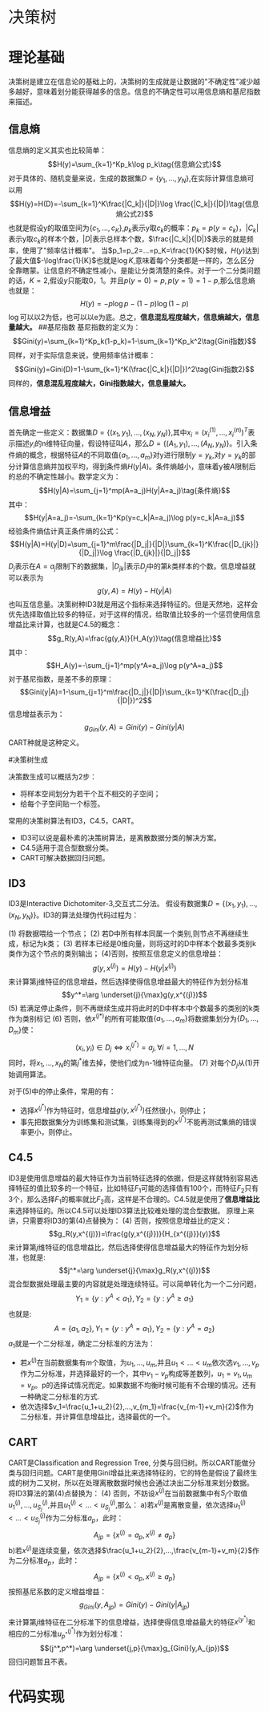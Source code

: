 <font size=6>决策树</font>
# 理论基础
决策树是建立在信息论的基础上的，决策树的生成就是让数据的"不确定性"减少越多越好，意味着划分能获得越多的信息。信息的不确定性可以用信息熵和基尼指数来描述。
## 信息熵
信息熵的定义其实也比较简单：
$$H(y)=\sum_{k=1}^Kp_k\log p_k\tag{信息熵公式}$$对于具体的、随机变量来说，生成的数据集$D=\{y_1,...,y_N\}$,在实际计算信息熵可以用
$$H(y)=H(D)=-\sum_{k=1}^K\frac{|C_k|}{|D|}\log \frac{|C_k|}{|D|}\tag{信息熵公式2}$$也就是假设y的取值空间为$\{c_1,...,c_K\}$,$p_k$表示y取$c_k$的概率：$p_k=p(y=c_k)$，$|C_k|$表示y取$c_k$的样本个数，$|D|$表示总样本个数，$\frac{|C_k|}{|D|}$表示的就是频率，使用了"频率估计概率"。
当$p_1=p_2=...=p_K=\frac{1}{K}$时候，$H(y)$达到了最大值$-\log\frac{1}{K}$也就是$\log K$,意味着每个分类都是一样的，怎么区分全靠瞎蒙。让信息的不确定性减小，是能让分类清楚的条件。对于一个二分类问题的话，$K=2$,假设$y$只能取0，1。并且$p(y=0)=p,p(y=1)=1-p$,那么信息熵也就是：
$$H(y)=-p\log p-(1-p)\log(1-p)$$$\log$可以以2为低，也可以以e为底。总之，**信息混乱程度越大，信息熵越大，信息量越大。**
##基尼指数
基尼指数的定义为：
$$Gini(y)=\sum_{k=1}^Kp_k(1-p_k)=1-\sum_{k=1}^Kp_k^2\tag{Gini指数}$$同样，对于实际信息来说，使用频率估计概率：
$$Gini(y)=Gini(D)=1-\sum_{k=1}^K(\frac{|C_k|}{|D|})^2\tag{Gini指数2}$$同样的，**信息混乱程度越大，Gini指数越大，信息量越大。**
## 信息增益
首先确定一些定义：数据集$D=\{(x_1,y_1),...,(x_N,y_N)\}$,其中$x_i=(x_i^{(1)},...,x_i^{(n)})^T$表示描述$y_i$的n维特征向量，假设特征叫$A$，那么$D=\{(A_1,y_1),...,(A_N,y_N)\}$。引入条件熵的概念，根据特征$A$的不同取值$\{a_1,...,a_m\}$对y进行限制$y=y_k$,对$y=y_k$的部分计算信息熵并加权平均，得到条件熵$H(y|A)$。条件熵越小，意味着y被$A$限制后的总的不确定性越小。数学定义为：
$$H(y|A)=\sum_{j=1}^mp(A=a_j)H(y|A=a_j)\tag{条件熵}$$其中：
$$H(y|A=a_j)=-\sum_{k=1}^Kp(y=c_k|A=a_j)\log p(y=c_k|A=a_j)$$经验条件熵估计真正条件熵的公式：
$$H(y|A)=H(y|D)=\sum_{j=1}^m\frac{|D_j|}{|D|}\sum_{k=1}^K\frac{|D_{jk}|}{|D_j|}\log \frac{|D_{jk}|}{|D_j|}$$$D_j$表示在$A=a_j$限制下的数据集，$|D_{jk}|$表示$D_j$中的第$k$类样本的个数。信息增益就可以表示为
$$g(y,A)=H(y)-H(y|A)\tag{信息增益(互信息量)}$$也叫互信息量。决策树种ID3就是用这个指标来选择特征的。但是天然地，这样会优先选择取值比较多的特征，对于这样的情况，给取值比较多的一个惩罚使用信息增益比来计算，也就是C4.5的概念：
$$g_R(y,A)=\frac{g(y,A)}{H_A(y)}\tag{信息增益比}$$其中：
$$H_A(y)=-\sum_{j=1}^mp(y^A=a_j)\log p(y^A=a_j)$$对于基尼指数，是差不多的原理：
$$Gini(y|A)=1-\sum_{j=1}^m\frac{|D_j|}{|D|}\sum_{k=1}^K(\frac{|D_j|}{|D|})^2$$信息增益表示为：
$$g_{Gini}(y,A)=Gini(y)-Gini(y|A)$$CART种就是这种定义。

#决策树生成

决策数生成可以概括为2步：
 - 将样本空间划分为若干个互不相交的子空间；
 - 给每个子空间贴一个标签。

常用的决策树算法有ID3，C4.5，CART。
 - ID3可以说是最朴素的决策树算法，是离散数据分类的解决方案。
 - C4.5适用于混合型数据分类。
 - CART可解决数据回归问题。

## ID3
ID3是Interactive Dichotomiter-3,交互式二分法。
假设有数据集$D=\{(x_1,y_1),...,(x_N,y_N)\}$。ID3的算法处理伪代码过程为：

(1) 将数据喂给一个节点；
(2) 若D中所有样本同属一个类别,则节点不再继续生成，标记为k类；
(3) 若样本已经是0维向量，则将这时的D中样本个数最多类别k类作为这个节点的类别输出；
(4)否则，按照互信息定义的信息增益：
$$g(y,x^{(j)})=H(y)-H(y|x^{(j)})$$来计算第j维特征的信息增益，然后选择使得信息增益最大的特征作为划分标准
$$y^*=\arg \underset{j}{\max}g(y,x^{(j)})$$(5) 若满足停止条件，则不再继续生成并将此时的D中样本中个数最多的类别的k类作为类别标记
(6) 否则，依$x^{(j*)}$的所有可能取值$\{a_1,...,a_m\}$将数据集划分为$\{D_1,...,D_m\}$使：
$$(x_i,y_i)\in D_j\Leftrightarrow x_i^{(j^*)}=a_j,\forall i=1,...,N$$同时，将$x_1,...,x_N$的第$j^*$维去掉，使他们成为n-1维特征向量。
(7) 对每个$D_j$从(1)开始调用算法。

对于(5)中的停止条件，常用的有：
 - 选择$x^{(j^*)}$作为特征时，信息增益$g(y,x^{(j^*)})$任然很小，则停止；
 - 事先把数据集分为训练集和测试集，训练集得到的$x^{(j^*)}$不能再测试集熵的错误率更小，则停止。

## C4.5

ID3是使用信息增益的最大特征作为当前特征选择的依据，但是这样就特别容易选择特征的值比较多的一个特征，比如特征$F_1$可能的选择值有100个，而特征$F_2$只有3个，那么选择$F_1$的概率就比$F_2$高，这样是不合理的。C4.5就是使用了**信息增益比**来选择特征的。所以C4.5可以处理ID3算法比较难处理的混合型数据。
原理上来讲，只需要将ID3的第(4)点替换为：
(4) 否则，按照信息增益比的定义：
$$g_R(y,x^{(j)})=\frac{g(y,x^{(j)})}{H_{x^{(j)}}(y)}$$来计算第$j$维特征的信息增益比，然后选择使得信息增益最大的特征作为划分标准，也就是:
$$j^*=\arg \underset{j}{\max}g_R(y,x^{(j)})$$混合型数据处理最主要的内容就是处理连续特征。可以简单转化为一个二分问题，
$$Y_1=\{y:y^A<a_1\},Y_2=\{y:y^A\geqslant a_1\}$$也就是:
$$A=\{a_1,a_2\},Y_1=\{y:y^A=a_1\},Y_2=\{y:y^A=a_2\}$$$a_1$就是一个二分标准，确定二分标准的方法为：
 - 若$x^{(j)}$在当前数据集有$m$个取值，为$u_1,...,u_m$,并且$u_1<...<u_m$依次选$v_1,...,v_p$作为二分标准，并选择最好的一个，其中$v_1-v_p$构成等差数列，$u_1=v_1,u_m=v_p$。p的选择试情况而定。如果数据不均衡时候可能有不合理的情况。还有一种确定二分标准的方式.
 - 依次选择$v_1=\frac{u_1+u_2}{2},...,v_{m_1}=\frac{v_{m-1}+v_m}{2}$作为二分标准，并计算信息增益比，选择最优的一个。

## CART
CART是Classification and Regression Tree, 分类与回归树。所以CART能做分类与回归问题。CART是使用Gini增益比来选择特征的，它的特色是假设了最终生成的树为二叉树，所以在处理离散数据时候也会通过决出二分标准来划分数据。
将ID3算法的第(4)点替换为：
(4) 否则，不妨设$x^{(j)}$在当前数据集中有$S_j$个取值$u_1^{(j)},...,u_{S_j}^{(j)}$,并且$u_1^{(j)}<...<u_{S_j}^{(j)}$,那么：
a)若$x^{(j)}$是离散变量，依次选择$u_1^{(j)}<...<u_{S_j}^{(j)}$作为二分标准$a_p$，此时：
$$A_{jp}=\{x^{(j)}=a_p,x^{(j)}\neq a_p\}$$
b)若$x^{(j)}$是连续变量，依次选择$\frac{u_1+u_2}{2},...,\frac{v_{m-1}+v_m}{2}$作为二分标准$a_p$，此时：
$$A_{jp}=\{x^{(j)}<a_p,x^{(j)}\geqslant a_p\}$$按照基尼系数的定义增益增益：
$$g_{Gini}(y,A_{jp})=Gini(y)-Gini(y|A_{jp})$$来计算第$j$维特征在二分标准下的信息增益，选择使得信息增益最大的特征$x^{(y^*)}$和相应的二分标准$u_{p^*}^{(j^*)}$作为划分标准：
$$(j^*,p^*)=\arg \underset{j,p}{\max}g_{Gini}(y,A_{jp})$$回归问题暂且不表。

# 代码实现

